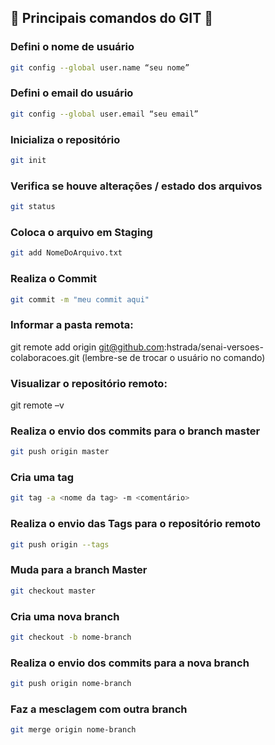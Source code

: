 ## 👑 Principais comandos do GIT 👑

###  Defini o nome de usuário 
```bash
git config --global user.name “seu nome”
```
###  Defini o email do usuário
```bash
git config --global user.email “seu email”
```

###  Inicializa o repositório
```bash
git init
```

###  Verifica se houve alterações / estado dos arquivos
```bash
git status
```
###  Coloca o arquivo em Staging
```bash
git add NomeDoArquivo.txt
```
###  Realiza o Commit
```bash
git commit -m "meu commit aqui" 
```

### Informar a pasta remota:
git remote add origin git@github.com:hstrada/senai-versoes-colaboracoes.git   (lembre-se de trocar o usuário no comando)

### Visualizar o repositório remoto:
git remote –v

###  Realiza o envio dos commits para o branch master
```bash
git push origin master
```
###  Cria uma tag 
```bash
git tag -a <nome da tag> -m <comentário>
```
###  Realiza o envio das Tags para o repositório remoto
```bash
git push origin --tags
```
###  Muda para a branch Master
```bash
git checkout master
```
###  Cria uma nova branch 
```bash
git checkout -b nome-branch
```
###  Realiza o envio dos commits para a nova branch
```bash
git push origin nome-branch
```
###  Faz a mesclagem com outra branch
```bash
git merge origin nome-branch
```


